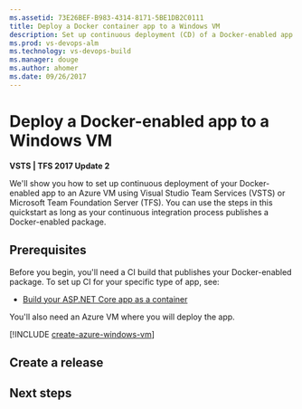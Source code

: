 ```yaml
---
ms.assetid: 73E26BEF-B983-4314-8171-5BE1DB2C0111
title: Deploy a Docker container app to a Windows VM
description: Set up continuous deployment (CD) of a Docker-enabled app to a Microsoft Azure Virtual Machine from Release Management in Visual Studio Team Services (VSTS) or Microsoft Team Foundation Server (TFS)
ms.prod: vs-devops-alm
ms.technology: vs-devops-build
ms.manager: douge
ms.author: ahomer
ms.date: 09/26/2017
---
```


# Deploy a Docker-enabled app to a Windows VM

**VSTS | TFS 2017 Update 2**

We'll show you how to set up continuous deployment of your Docker-enabled app to an Azure VM using
Visual Studio Team Services (VSTS) or Microsoft Team Foundation Server (TFS). You can use the steps in this quickstart
as long as your continuous integration process publishes a Docker-enabled package.

## Prerequisites

Before you begin, you'll need a CI build that publishes your Docker-enabled package.
To set up CI for your specific type of app, see:

* [Build your ASP.NET Core app as a container](../aspnet/build-aspnet-core-docker.md)

You'll also need an Azure VM where you will deploy the app.

[!INCLUDE [create-azure-windows-vm](../_shared/create-azure-windows-vm.md)]

## Create a release

## Next steps
